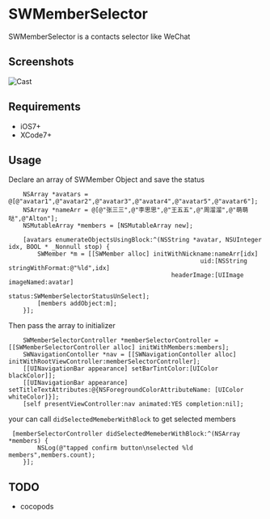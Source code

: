 # SWMemberSelector

SWMemberSelector is a contacts selector like WeChat

## Screenshots

![Cast](http://7o51ag.com1.z0.glb.clouddn.com/github_swmemberselector.gif)

## Requirements

* iOS7+
* XCode7+

## Usage

Declare an array of SWMember Object and save the status

```
    NSArray *avatars = @[@"avatar1",@"avatar2",@"avatar3",@"avatar4",@"avatar5",@"avatar6"];
    NSArray *nameArr = @[@"张三三",@"李思思",@"王五五",@"周溜溜",@"萌萌哒",@"Alton"];
    NSMutableArray *members = [NSMutableArray new];
    
    [avatars enumerateObjectsUsingBlock:^(NSString *avatar, NSUInteger idx, BOOL * _Nonnull stop) {
        SWMember *m = [[SWMember alloc] initWithNickname:nameArr[idx] 
                                                     uid:[NSString stringWithFormat:@"%ld",idx] 
                                             headerImage:[UIImage imageNamed:avatar] 
                                                  status:SWMemberSelectorStatusUnSelect];
        [members addObject:m];
    }];
```

Then pass the array to initializer

```
    SWMemberSelectorController *memberSelectorController = [[SWMemberSelectorController alloc] initWithMembers:members];
    SWNavigationContoller *nav = [[SWNavigationContoller alloc] initWithRootViewController:memberSelectorController];
    [[UINavigationBar appearance] setBarTintColor:[UIColor blackColor]];
    [[UINavigationBar appearance] setTitleTextAttributes:@{NSForegroundColorAttributeName: [UIColor whiteColor]}];
    [self presentViewController:nav animated:YES completion:nil];
```

your can call `didSelectedMemeberWithBlock` to get selected members
```
 [memberSelectorController didSelectedMemeberWithBlock:^(NSArray *members) {
        NSLog(@"tapped confirm button\nselected %ld members",members.count);
    }];
```

## TODO
* cocopods
